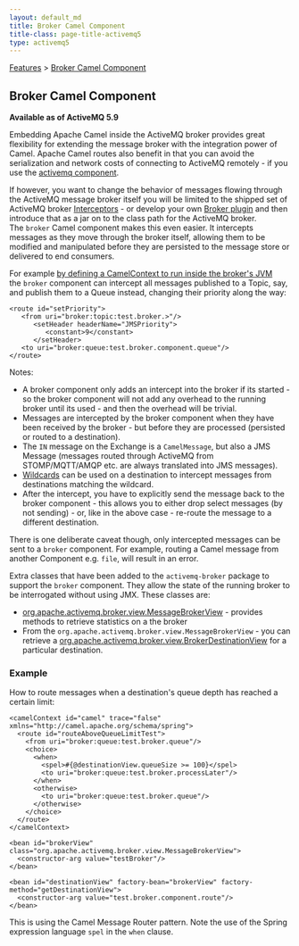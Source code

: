 ```yaml
---
layout: default_md
title: Broker Camel Component 
title-class: page-title-activemq5
type: activemq5
---
```


[Features](features) > [Broker Camel Component](broker-camel-component)

Broker Camel Component
----------------------

**Available as of ActiveMQ 5.9**

Embedding Apache Camel inside the ActiveMQ broker provides great flexibility for extending the message broker with the integration power of Camel. Apache Camel routes also benefit in that you can avoid the serialization and network costs of connecting to ActiveMQ remotely - if you use the [activemq component](http://camel.apache.org/activemq.html).

If however, you want to change the behavior of messages flowing through the ActiveMQ message broker itself you will be limited to the shipped set of ActiveMQ broker [Interceptors](interceptors) - or develop your own [Broker plugin](developing-plugins) and then introduce that as a jar on to the class path for the ActiveMQ broker. The `broker` Camel component makes this even easier. It intercepts messages as they move through the broker itself, allowing them to be modified and manipulated before they are persisted to the message store or delivered to end consumers.

For example [by defining a CamelContext to run inside the broker's JVM](how-should-i-package-applications-using-camel-and-activemq) the `broker` component can intercept all messages published to a Topic, say, and publish them to a Queue instead, changing their priority along the way:
```
<route id="setPriority">
   <from uri="broker:topic:test.broker.>"/>
      <setHeader headerName="JMSPriority">
         <constant>9</constant>
      </setHeader>
   <to uri="broker:queue:test.broker.component.queue"/>
</route>
```
Notes:

*   A broker component only adds an intercept into the broker if its started - so the broker component will not add any overhead to the running broker until its used - and then the overhead will be trivial.
*   Messages are intercepted by the broker component when they have been received by the broker - but before they are processed (persisted or routed to a destination).
*   The `IN` message on the Exchange is a `CamelMessage`, but also a JMS Message (messages routed through ActiveMQ from STOMP/MQTT/AMQP etc. are always translated into JMS messages).
*   [Wildcards](wildcards) can be used on a destination to intercept messages from destinations matching the wildcard.
*   After the intercept, you have to explicitly send the message back to the broker component - this allows you to either drop select messages (by not sending) - or, like in the above case - re-route the message to a different destination.  

There is one deliberate caveat though, only intercepted messages can be sent to a `broker` component. For example, routing a Camel message from another Component e.g. `file`, will result in an error.

Extra classes that have been added to the `activemq-broker` package to support the `broker` component. They allow the state of the running broker to be interrogated without using JMX. These classes are:

*   [org.apache.activemq.broker.view.MessageBrokerView](http://activemq.apache.org/maven/5.9.0/apidocs/org/apache/activemq/broker/view/MessageBrokerView.html) - provides methods to retrieve statistics on a the broker
*   From the `org.apache.activemq.broker.view.MessageBrokerView` - you can retrieve a [org.apache.activemq.broker.view.BrokerDestinationView](http://activemq.apache.org/maven/5.9.0/apidocs/org/apache/activemq/broker/view/BrokerDestinationView.html) for a particular destination.

### Example

How to route messages when a destination's queue depth has reached a certain limit:
```
<camelContext id="camel" trace="false" xmlns="http://camel.apache.org/schema/spring">
  <route id="routeAboveQueueLimitTest">
    <from uri="broker:queue:test.broker.queue"/>
    <choice>
      <when>
        <spel>#{@destinationView.queueSize >= 100}</spel>
        <to uri="broker:queue:test.broker.processLater"/>
      </when>
      <otherwise>
        <to uri="broker:queue:test.broker.queue"/>
      </otherwise>
    </choice>
  </route>
</camelContext>

<bean id="brokerView" class="org.apache.activemq.broker.view.MessageBrokerView">
  <constructor-arg value="testBroker"/>
</bean>

<bean id="destinationView" factory-bean="brokerView" factory-method="getDestinationView">
  <constructor-arg value="test.broker.component.route"/>
</bean>
```
This is using the Camel Message Router pattern. Note the use of the Spring expression language `spel` in the `when` clause.

